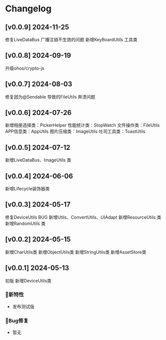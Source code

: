 # Changelog

## [v0.0.9] 2024-11-25
修复LiveDataBus 广播注销不生效的问题
新增KeyBoardUtils 工具类

## [v0.0.8] 2024-09-19
升级ohos/crypto-js

## [v0.0.7] 2024-08-03
修复因为@Sendable 导致的FileUtils 奔溃问题

## [v0.0.6] 2024-07-26
新增相册选择类：PickerHelper
性能统计类：StopWatch
文件操作类：FileUtils
APP信息类：AppUtils
图片压缩类：ImageUtils
吐司工具类：ToastUtils

## [v0.0.5] 2024-07-12

新增LiveDataBus、ImageUtils 类

## [v0.0.4] 2024-06-06

新增Lifecycle装饰器类

## [v0.0.3] 2024-05-17
修复DeviceUtils BUG
新增Utils、ConvertUtils、UIAdapt
新增ResourceUtils 类
新增RandomUtils 类

## [v0.0.2] 2024-05-15

新增CharUtils类
新增ObjectUtils类
新增StringUtils类
新增AssetStore类

## [v0.0.1] 2024-05-13

初版
新增DeviceUtils类

### 🐣新特性

* 发布测试版

### 🐞Bug修复

* 暂无